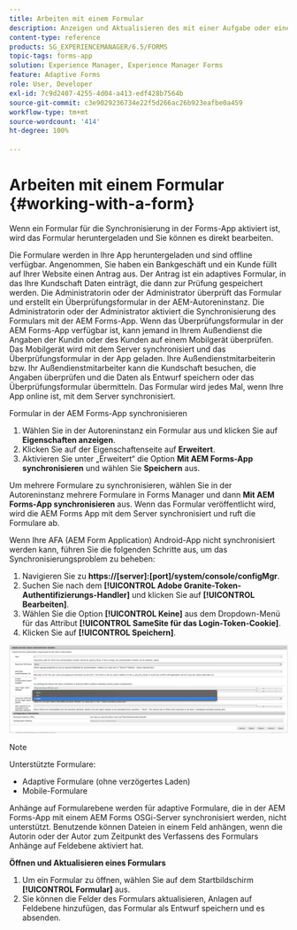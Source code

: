 ```yaml
---
title: Arbeiten mit einem Formular
description: Anzeigen und Aktualisieren des mit einer Aufgabe oder einem Startpunkt in der AEM Forms-App verknüpften Formulars
content-type: reference
products: SG_EXPERIENCEMANAGER/6.5/FORMS
topic-tags: forms-app
solution: Experience Manager, Experience Manager Forms
feature: Adaptive Forms
role: User, Developer
exl-id: 7c9d2407-4255-4d04-a413-edf428b7564b
source-git-commit: c3e9029236734e22f5d266ac26b923eafbe0a459
workflow-type: tm+mt
source-wordcount: '414'
ht-degree: 100%

---
```


# Arbeiten mit einem Formular {#working-with-a-form}

Wenn ein Formular für die Synchronisierung in der Forms-App aktiviert ist, wird das Formular heruntergeladen und Sie können es direkt bearbeiten.

Die Formulare werden in Ihre App heruntergeladen und sind offline verfügbar. Angenommen, Sie haben ein Bankgeschäft und ein Kunde füllt auf Ihrer Website einen Antrag aus. Der Antrag ist ein adaptives Formular, in das Ihre Kundschaft Daten einträgt, die dann zur Prüfung gespeichert werden. Die Administratorin oder der Administrator überprüft das Formular und erstellt ein Überprüfungsformular in der AEM-Autoreninstanz. Die Administratorin oder der Administrator aktiviert die Synchronisierung des Formulars mit der AEM Forms-App. Wenn das Überprüfungsformular in der AEM Forms-App verfügbar ist, kann jemand in Ihrem Außendienst die Angaben der Kundin oder des Kunden auf einem Mobilgerät überprüfen. Das Mobilgerät wird mit dem Server synchronisiert und das Überprüfungsformular in der App geladen. Ihre Außendienstmitarbeiterin bzw. Ihr Außendienstmitarbeiter kann die Kundschaft besuchen, die Angaben überprüfen und die Daten als Entwurf speichern oder das Überprüfungsformular übermitteln. Das Formular wird jedes Mal, wenn Ihre App online ist, mit dem Server synchronisiert.

Formular in der AEM Forms-App synchronisieren

1. Wählen Sie in der Autoreninstanz ein Formular aus und klicken Sie auf **Eigenschaften anzeigen**.
1. Klicken Sie auf der Eigenschaftenseite auf **Erweitert**.
1. Aktivieren Sie unter „Erweitert“ die Option **Mit AEM Forms-App synchronisieren** und wählen Sie **Speichern** aus.

Um mehrere Formulare zu synchronisieren, wählen Sie in der Autoreninstanz mehrere Formulare in Forms Manager und dann **Mit AEM Forms-App synchronisieren** aus. Wenn das Formular veröffentlicht wird, wird die AEM Forms App mit dem Server synchronisiert und ruft die Formulare ab.

Wenn Ihre AFA (AEM Form Application) Android-App nicht synchronisiert werden kann, führen Sie die folgenden Schritte aus, um das Synchronisierungsproblem zu beheben:

1. Navigieren Sie zu **https://[server]:[port]/system/console/configMgr**.
1. Suchen Sie nach dem **[!UICONTROL Adobe Granite-Token-Authentifizierungs-Handler]** und klicken Sie auf **[!UICONTROL Bearbeiten]**.
1. Wählen Sie die Option **[!UICONTROL Keine]** aus dem Dropdown-Menü für das Attribut **[!UICONTROL SameSite für das Login-Token-Cookie]**.
1. Klicken Sie auf **[!UICONTROL Speichern]**.

![Synchronisieren des Bildes mit der AFA Android-App](/help/forms/using/assets/afaandroid.png)

>[!NOTE]
>
>Unterstützte Formulare:
>
>* Adaptive Formulare (ohne verzögertes Laden)
>* Mobile-Formulare
>
>Anhänge auf Formularebene werden für adaptive Formulare, die in der AEM Forms-App mit einem AEM Forms OSGi-Server synchronisiert werden, nicht unterstützt. Benutzende können Dateien in einem Feld anhängen, wenn die Autorin oder der Autor zum Zeitpunkt des Verfassens des Formulars Anhänge auf Feldebene aktiviert hat.


**Öffnen und Aktualisieren eines Formulars**

1. Um ein Formular zu öffnen, wählen Sie auf dem Startbildschirm **[!UICONTROL Formular]** aus.
1. Sie können die Felder des Formulars aktualisieren, Anlagen auf Feldebene hinzufügen, das Formular als Entwurf speichern und es absenden.
